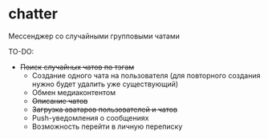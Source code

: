 # chatter
Мессенджер со случайными групповыми чатами

TO-DO:
- ~~Поиск случайных чатов по тэгам~~
  - Создание одного чата на пользователя (для повторного создания нужно будет удалить уже существующий)
  - Обмен медиаконтентом
  - ~~Описание чатов~~
  - ~~Загрузка аватаров пользователей и чатов~~
  - Push-уведомления о сообщениях
  - Возможность перейти в личную переписку
